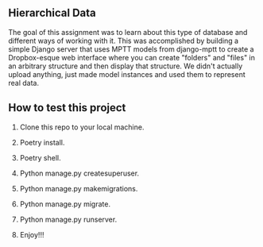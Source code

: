 ## Hierarchical Data

The goal of this assignment was to learn about this type of database
and different ways of working with it. This was accomplished by
building a simple Django server that uses MPTT models from django-mptt
to create a Dropbox-esque web interface where you can create "folders"
and "files" in an arbitrary structure and then display that structure.
We didn't actually upload anything, just made model instances and
used them to represent real data. 

## How to test this project

1. Clone this repo to your local machine.

2. Poetry install.

3. Poetry shell.

4. Python manage.py createsuperuser.

5. Python manage.py makemigrations.

6. Python manage.py migrate.

7. Python manage.py runserver.

8. Enjoy!!!
